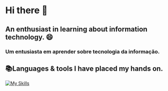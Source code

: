 # Hi there 👋

## An enthusiast in learning about information technology. 😄
### Um entusiasta em aprender sobre tecnologia da informação.

## 📚Languages & tools I have placed my hands on.

[![My Skills](https://skillicons.dev/icons?i=js,html,css,bootstrap,php,github,git,arduino,figma)]('')

<!--
**brazgarcia/brazgarcia** is a ✨ _special_ ✨ repository because its `README.md` (this file) appears on your GitHub profile.

Here are some ideas to get you started:

- 🔭 I’m currently working on ...
- 🌱 I’m currently learning ...
- 👯 I’m looking to collaborate on ...
- 🤔 I’m looking for help with ...
- 💬 Ask me about ...
- 📫 How to reach me: ...
- 😄 Pronouns: ...
- ⚡ Fun fact: ...
-->
